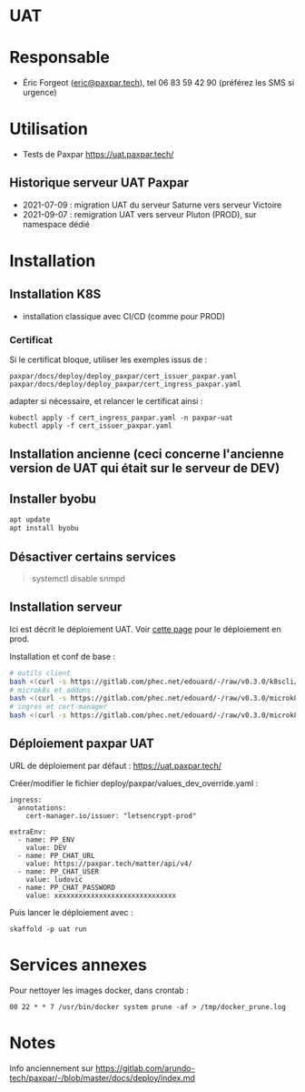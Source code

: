 # UAT

# Responsable
- Éric Forgeot (eric@paxpar.tech), tel 06 83 59 42 90 (préférez les SMS si urgence)

# Utilisation
 - Tests de Paxpar https://uat.paxpar.tech/


## Historique serveur UAT Paxpar
- 2021-07-09 : migration UAT du serveur Saturne vers serveur Victoire
- 2021-09-07 : remigration UAT vers serveur Pluton (PROD), sur namespace dédié


# Installation

## Installation K8S

- installation classique avec CI/CD (comme pour PROD)


### Certificat

Si le certificat bloque, utiliser les exemples issus de :

```
paxpar/docs/deploy/deploy_paxpar/cert_issuer_paxpar.yaml
paxpar/docs/deploy/deploy_paxpar/cert_ingress_paxpar.yaml
```

adapter si nécessaire, et relancer le certificat ainsi :

```
kubectl apply -f cert_ingress_paxpar.yaml -n paxpar-uat
kubectl apply -f cert_issuer_paxpar.yaml
```


## Installation ancienne (ceci concerne l'ancienne version de UAT qui était sur le serveur de DEV)

## Installer byobu

```bash
apt update
apt install byobu
```

## Désactiver certains services

> systemctl disable snmpd


## Installation serveur

Ici est décrit le déploiement UAT.
Voir [cette page](serveur-Prod) pour le déploiement en prod.


Installation et conf de base :
```bash
# outils client
bash <(curl -s https://gitlab.com/phec.net/edouard/-/raw/v0.3.0/k8scli/install.sh)
# microk8s et addons
bash <(curl -s https://gitlab.com/phec.net/edouard/-/raw/v0.3.0/microk8s/install.sh)
# ingres et cert-manager
bash <(curl -s https://gitlab.com/phec.net/edouard/-/raw/v0.3.0/microk8s/ingress-cert-manager.sh)
```

## Déploiement paxpar UAT

URL de déploiement par défaut : https://uat.paxpar.tech/


Créer/modifier le fichier deploy/paxpar/values_dev_override.yaml :
```
ingress:
  annotations:
    cert-manager.io/issuer: "letsencrypt-prod"

extraEnv:
  - name: PP_ENV
    value: DEV
  - name: PP_CHAT_URL
    value: https://paxpar.tech/matter/api/v4/
  - name: PP_CHAT_USER
    value: ludovic
  - name: PP_CHAT_PASSWORD
    value: xxxxxxxxxxxxxxxxxxxxxxxxxxxxxx
```

Puis lancer le déploiement avec :
```
skaffold -p uat run
```




# Services annexes

Pour nettoyer les images docker, dans crontab :

`00 22 * * 7 /usr/bin/docker system prune -af > /tmp/docker_prune.log`



# Notes

Info anciennement sur https://gitlab.com/arundo-tech/paxpar/-/blob/master/docs/deploy/index.md

